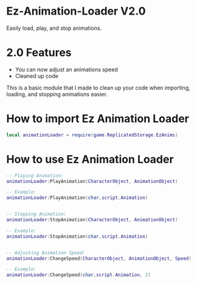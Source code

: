 # Ez-Animation-Loader V2.0
Easily load, play, and stop animations.


# 2.0 Features
- You can now adjust an animations speed
- Cleaned up code

This is a basic module that I made to clean up your code when importing, loading, and stopping animations easier.



# How to import Ez Animation Loader

```lua
local animationLoader = require(game.ReplicatedStorage.EzAnims)
```


# How to use Ez Animation Loader

```lua
-- Playing Animation:
animationLoader:PlayAnimation(CharacterObject, AnimationObject)

-- Example:
animationLoader:PlayAnimation(char,script.Animation)  


-- Stopping Animation:
animationLoader:StopAnimation(CharacterObject, AnimationObject)

-- Example:
animationLoader:StopAnimation(char,script.Animation)  


-- Adjusting Animation Speed:
animationLoader:ChangeSpeed(CharacterObject, AnimationObject, Speed)

-- Example:
animationLoader:ChangeSpeed(char,script.Animation, 2)  
```
